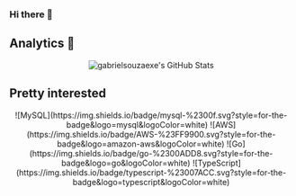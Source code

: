 ### Hi there 🐉

## Analytics 🔬

<p align="center">
  <img  alt="gabrielsouzaexe's GitHub Stats" src="https://awesome-github-stats.azurewebsites.net/user-stats/gabrielsouzaexe?cardType=octocat&theme=radical&Border=FFC6CC" />
</p>

## Pretty interested
<p align="center">
  ![MySQL](https://img.shields.io/badge/mysql-%2300f.svg?style=for-the-badge&logo=mysql&logoColor=white)
  ![AWS](https://img.shields.io/badge/AWS-%23FF9900.svg?style=for-the-badge&logo=amazon-aws&logoColor=white)
  ![Go](https://img.shields.io/badge/go-%2300ADD8.svg?style=for-the-badge&logo=go&logoColor=white)
  ![TypeScript](https://img.shields.io/badge/typescript-%23007ACC.svg?style=for-the-badge&logo=typescript&logoColor=white)
</p>
